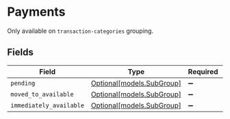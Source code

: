 # Payments

Only available on `transaction-categories` grouping.


## Fields

| Field                                              | Type                                               | Required                                           | Description                                        |
| -------------------------------------------------- | -------------------------------------------------- | -------------------------------------------------- | -------------------------------------------------- |
| `pending`                                          | [Optional[models.SubGroup]](../models/subgroup.md) | :heavy_minus_sign:                                 | N/A                                                |
| `moved_to_available`                               | [Optional[models.SubGroup]](../models/subgroup.md) | :heavy_minus_sign:                                 | N/A                                                |
| `immediately_available`                            | [Optional[models.SubGroup]](../models/subgroup.md) | :heavy_minus_sign:                                 | N/A                                                |